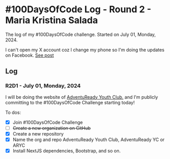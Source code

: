 # #100DaysOfCode Log - Round 2 - Maria Kristina Salada

The log of my #100DaysOfCode challenge. Started on July 01, Monday, 2024.

I can't open my X account coz I change my phone so I'm doing the updates on Facebook. [See post](https://web.facebook.com/tintinsalada/posts/pfbid0nAa25vpKdb3cRdjmDtn4XmW6yFeJ1QzgSEhvJ16k1LgM5FLRVoAAbrVrvCnMne1kl)

## Log

### R2D1 - July 01, Monday, 2024
I will be doing the website of [AdventuReady Youth Club.](https://web.facebook.com/AdventuReadyYouthClub) and I'm publicly committing to the #100DaysOfCode Challenge starting today!

To dos:
- [x] Join #100DaysOfCode Challenge
- [ ] ~~Create a new organization on GitHub~~
- [x] Create a new repository
- [x] Name the org and repo AdventuReady Youth Club, AdventuReady YC or ARYC
- [x] Install NextJS dependencies, Bootstrap, and so on.
